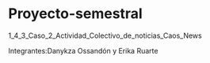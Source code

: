 # Proyecto-semestral
1_4_3_Caso_2_Actividad_Colectivo_de_noticias_Caos_News

Integrantes:Danykza Ossandón y Erika Ruarte 
